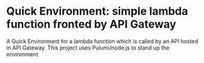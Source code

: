 # Quick Environment: simple lambda function fronted by API Gateway
A Quick Environment for a lambda function which is called by an API hosted in API Gateway. This project uses Pulumi/node.js to stand up the environment<br/>
